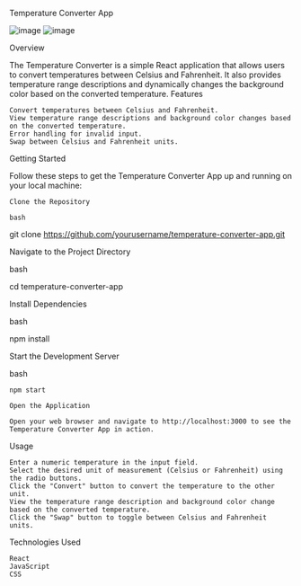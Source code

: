 Temperature Converter App

![image](https://github.com/karthikeyan-vine/React-TemparatureConverter/assets/57749120/666b9a37-a300-4c46-900e-30421d966988)
![image](https://github.com/karthikeyan-vine/React-TemparatureConverter/assets/57749120/6125f623-c7de-4cc2-adfd-e393b1cc0c93)

Overview

The Temperature Converter is a simple React application that allows users to convert temperatures between Celsius and Fahrenheit. It also provides temperature range descriptions and dynamically changes the background color based on the converted temperature.
Features

    Convert temperatures between Celsius and Fahrenheit.
    View temperature range descriptions and background color changes based on the converted temperature.
    Error handling for invalid input.
    Swap between Celsius and Fahrenheit units.

Getting Started

Follow these steps to get the Temperature Converter App up and running on your local machine:

    Clone the Repository

    bash

git clone https://github.com/yourusername/temperature-converter-app.git

Navigate to the Project Directory

bash

cd temperature-converter-app

Install Dependencies

bash

npm install

Start the Development Server

bash

    npm start

    Open the Application

    Open your web browser and navigate to http://localhost:3000 to see the Temperature Converter App in action.

Usage

    Enter a numeric temperature in the input field.
    Select the desired unit of measurement (Celsius or Fahrenheit) using the radio buttons.
    Click the "Convert" button to convert the temperature to the other unit.
    View the temperature range description and background color change based on the converted temperature.
    Click the "Swap" button to toggle between Celsius and Fahrenheit units.

Technologies Used

    React
    JavaScript
    CSS
